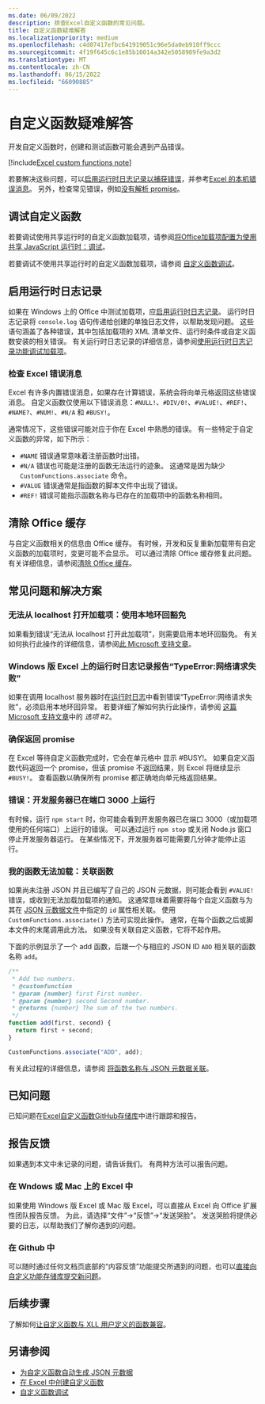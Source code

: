 ```yaml
---
ms.date: 06/09/2022
description: 排查Excel自定义函数的常见问题。
title: 自定义函数疑难解答
ms.localizationpriority: medium
ms.openlocfilehash: c4d07417efbc641919051c96e5da0eb910ff9ccc
ms.sourcegitcommit: 4f19f645c6c1e85b16014a342e5058989fe9a3d2
ms.translationtype: MT
ms.contentlocale: zh-CN
ms.lasthandoff: 06/15/2022
ms.locfileid: "66090885"
---
```

# <a name="troubleshoot-custom-functions"></a>自定义函数疑难解答

开发自定义函数时，创建和测试函数可能会遇到产品错误。

[!include[Excel custom functions note](../includes/excel-custom-functions-note.md)]

若要解决这些问题，可以[启用运行时日志记录以捕获错误](#enable-runtime-logging)，并参考[Excel 的本机错误消息](#check-for-excel-error-messages)。 另外，检查常见错误，例如[没有解析 promise](#ensure-promises-return)。

## <a name="debugging-custom-functions"></a>调试自定义函数

若要调试使用共享运行时的自定义函数加载项，请参阅[将Office加载项配置为使用共享 JavaScript 运行时：调试](../develop/configure-your-add-in-to-use-a-shared-runtime.md#debug)。

若要调试不使用共享运行时的自定义函数加载项，请参阅 [自定义函数调试](custom-functions-debugging.md)。

## <a name="enable-runtime-logging"></a>启用运行时日志记录

如果在 Windows 上的 Office 中测试加载项，应[启用运行时日志记录](../testing/runtime-logging.md)。 运行时日志记录将 `console.log` 语句传递给创建的单独日志文件，以帮助发现问题。 这些语句涵盖了各种错误，其中包括加载项的 XML 清单文件、运行时条件或自定义函数安装的相关错误。 有关运行时日志记录的详细信息，请参阅[使用运行时日志记录功能调试加载项](../testing/runtime-logging.md)。

### <a name="check-for-excel-error-messages"></a>检查 Excel 错误消息

Excel 有许多内置错误消息，如果存在计算错误，系统会将向单元格返回这些错误消息。 自定义函数仅使用以下错误消息：`#NULL!`、`#DIV/0!`、`#VALUE!`、`#REF!`、`#NAME?`、`#NUM!`、`#N/A` 和 `#BUSY!`。

通常情况下，这些错误可能对应于你在 Excel 中熟悉的错误。 有一些特定于自定义函数的异常，如下所示：

- `#NAME` 错误通常意味着注册函数时出错。
- `#N/A` 错误也可能是注册的函数无法运行的迹象。 这通常是因为缺少 `CustomFunctions.associate` 命令。
- `#VALUE` 错误通常是指函数的脚本文件中出现了错误。
- `#REF!` 错误可能指示函数名称与已存在的加载项中的函数名称相同。

## <a name="clear-the-office-cache"></a>清除 Office 缓存

与自定义函数相关的信息由 Office 缓存。 有时候，开发和反复重新加载带有自定义函数的加载项时，变更可能不会显示。 可以通过清除 Office 缓存修复此问题。 有关详细信息，请参阅[清除 Office 缓存](../testing/clear-cache.md)。

## <a name="common-problems-and-solutions"></a>常见问题和解决方案

### <a name="cant-open-add-in-from-localhost-use-a-local-loopback-exemption"></a>无法从 localhost 打开加载项：使用本地环回豁免

如果看到错误“无法从 localhost 打开此加载项”，则需要启用本地环回豁免。 有关如何执行此操作的详细信息，请参阅[此 Microsoft 支持文章](/office/troubleshoot/office-suite-issues/cannot-open-add-in-from-localhost)。

### <a name="runtime-logging-reports-typeerror-network-request-failed-on-excel-on-windows"></a>Windows 版 Excel 上的运行时日志记录报告“TypeError:网络请求失败”

如果在调用 localhost 服务器时在[运行时日志](custom-functions-troubleshooting.md#enable-runtime-logging)中看到错误“TypeError:网络请求失败”，必须启用本地环回异常。 若要详细了解如何执行此操作，请参阅 [这篇 Microsoft 支持文章](/office/troubleshoot/office-suite-issues/cannot-open-add-in-from-localhost)中的 *选项 #2*。

### <a name="ensure-promises-return"></a>确保返回 promise

在 Excel 等待自定义函数完成时，它会在单元格中 显示 #BUSY!。 如果自定义函数代码返回一个 promise，但该 promise 不返回结果，则 Excel 将继续显示 `#BUSY!`。 查看函数以确保所有 promise 都正确地向单元格返回结果。

### <a name="error-the-dev-server-is-already-running-on-port-3000"></a>错误：开发服务器已在端口 3000 上运行

有时候，运行 `npm start` 时，你可能会看到开发服务器已在端口 3000（或加载项使用的任何端口）上运行的错误。 可以通过运行 `npm stop` 或关闭 Node.js 窗口停止开发服务器运行。 在某些情况下，开发服务器可能需要几分钟才能停止运行。

### <a name="my-functions-wont-load-associate-functions"></a>我的函数无法加载：关联函数

如果尚未注册 JSON 并且已编写了自己的 JSON 元数据，则可能会看到 `#VALUE!` 错误，或收到无法加载加载项的通知。 这通常意味着需要将每个自定义函数与为其在 [JSON 元数据文件](custom-functions-json.md)中指定的 `id` 属性相关联。 使用 `CustomFunctions.associate()` 方法可实现此操作。 通常，在每个函数之后或脚本文件的末尾调用此方法。 如果没有关联自定义函数，它将不起作用。

下面的示例显示了一个 add 函数，后跟一个与相应的 JSON ID `ADD` 相关联的函数名称 `add`。

```js
/**
 * Add two numbers.
 * @customfunction
 * @param {number} first First number.
 * @param {number} second Second number.
 * @returns {number} The sum of the two numbers.
 */
function add(first, second) {
  return first + second;
}

CustomFunctions.associate("ADD", add);
```

有关此过程的详细信息，请参阅 [将函数名称与 JSON 元数据关联](../excel/custom-functions-json.md#associating-function-names-with-json-metadata)。

## <a name="known-issues"></a>已知问题

已知问题在[Excel自定义函数GitHub存储库](https://github.com/OfficeDev/Excel-Custom-Functions/issues)中进行跟踪和报告。

## <a name="reporting-feedback"></a>报告反馈

如果遇到本文中未记录的问题，请告诉我们。 有两种方法可以报告问题。

### <a name="in-excel-on-windows-or-mac"></a>在 Wndows 或 Mac 上的 Excel 中

如果使用 Windows 版 Excel 或 Mac 版 Excel，可以直接从 Excel 向 Office 扩展性团队报告反馈。 为此，请选择“文件”->“反馈”->“发送哭脸”。 发送哭脸将提供必要的日志，以帮助我们了解你遇到的问题。

### <a name="in-github"></a>在 Github 中

可以随时通过任何文档页底部的“内容反馈”功能提交所遇到的问题，也可以[直接向自定义功能存储库提交新问题](https://github.com/OfficeDev/Excel-Custom-Functions/issues)。

## <a name="next-steps"></a>后续步骤

了解如何[让自定义函数与 XLL 用户定义的函数兼容](make-custom-functions-compatible-with-xll-udf.md)。

## <a name="see-also"></a>另请参阅

- [为自定义函数自动生成 JSON 元数据](custom-functions-json-autogeneration.md)
- [在 Excel 中创建自定义函数](custom-functions-overview.md)
- [自定义函数调试](custom-functions-debugging.md)